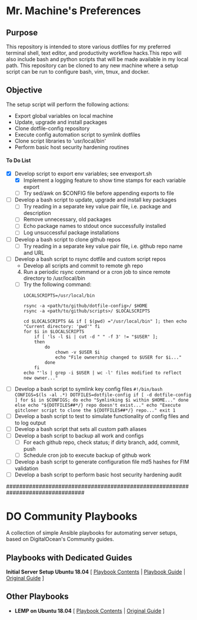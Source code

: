 # Mr. Machine's Preferences

## Purpose
This repository is intended to store various dotfiles for my preferred terminal shell, text editor, and productivity workflow hacks.This repo will also include bash and python scripts that will be made available in my local path. This repository can be cloned to any new machine where a setup script can be run to configure bash, vim, tmux, and docker.

## Objective
The setup script will perform the following actions:
+ Export global variables on local machine
+ Update, upgrade and install packages
+ Clone dotfile-config repository 
+ Execute config automation script to symlink dotfiles
+ Clone script libraries to 'usr/local/bin'
+ Perform basic host security hardening routines
    
#### To Do List
+ [x] Develop script to export env variables; see envexport.sh
    - [x] Implement a logging feature to show time stamps for each variable export
    - [ ] Try sed/awk on $CONFIG file before appending exports to file
+ [ ] Develop a bash script to update, upgrade and install key packages
    - [ ] Try reading in a separate key value pair file, i.e. package and description
    - [ ] Remove unnecessary, old packages
    - [ ] Echo package names to stdout once successfully installed
    - [ ] Log unsuccessful package installations
+ [ ] Develop a bash script to clone github repos
    - [ ] Try reading in a separate key value pair file, i.e. github repo name and URL
+ [ ] Develop a bash script to rsync dotfile and custom script repos
    -  Develop all scripts and commit to remote gh repo
    4. Run a periodic rsync command or a cron job to since remote directory to /usr/local/bin
    - [ ] Try the following command:
        ```
        LOCALSCRIPTS=/usr/local/bin

        rsync -a <path/to/github/dotfile-config>/ $HOME
        rsync -a <path/to/github/scripts>/ $LOCALSCRIPTS
        
        cd $LOCALSCRIPTS && if [ $(pwd) ="/usr/local/bin" ]; then echo "Current directory: 'pwd'" fi
        for $i in $LOCALSCRIPTS
            if [ 'ls -l $i | cut -d " " -f 3' != "$USER" ];
            then
                do 
                    chown -v $USER $i 
                    echo "File ownership changed to $USER for $i..."
                done
            fi
        echo "'ls | grep -i $USER | wc -l' files modified to reflect new owner..."
        ```
+ [ ] Develop a bash script to symlink key config files
        ```
        #!/bin/bash
        CONFIGS=$(ls -al .*)
        DOTFILES=dotfile-config
        if [ -d dotfile-config ]
            for $i in $CONFIGS;
            do
                echo "Symlinking $i within $HOME..."
            done
        else
            echo "${DOTFILES##*/} repo doesn't exist..."
            echo "Execute gitcloner script to clone the ${DOTFILES##*/} repo..."
            exit 1
        ```
+ [ ] Develop a bash script to test to simulate functionality of config files and to log output
+ [ ] Develop a bash script that sets all custom path aliases
+ [ ] Develop a bash script to backup all work and configs
    - [ ] For each github repo, check status; if dirty branch, add, commit, push
    - [ ] Schedule cron job to execute backup of github work
+ [ ] Develop a bash script to generate configuration file md5 hashes for FIM validation
+ [ ] Develop a bash script to perform basic host security hardening audit
  
################################################################################

# DO Community Playbooks

A collection of simple Ansible playbooks for automating server setups, based on DigitalOcean's Community guides.

## Playbooks with Dedicated Guides

**Initial Server Setup Ubuntu 18.04** [ [Playbook Contents](https://github.com/do-community/ansible-playbooks/blob/master/initial_server_setup/ubuntu1804.yml) | [Playbook Guide](https://www.digitalocean.com/community/tutorials/automating-initial-server-setup-with-ansible) | [Original Guide](https://www.digitalocean.com/community/tutorials/initial-server-setup-with-ubuntu-18-04) ] 

## Other Playbooks
- **LEMP on Ubuntu 18.04** [ [Playbook Contents](https://github.com/do-community/ansible-playbooks/blob/master/lemp/ubuntu1804.yml) | [Original Guide](https://www.digitalocean.com/community/tutorials/how-to-install-linux-nginx-mysql-php-lemp-stack-ubuntu-18-04) ]

